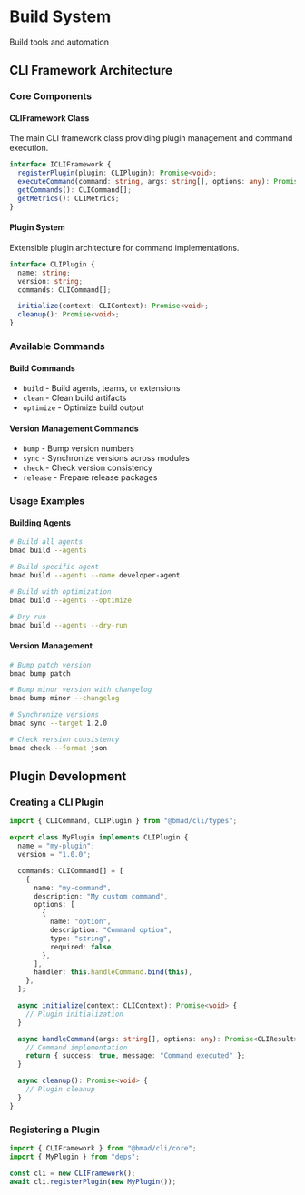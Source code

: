 # Build System

Build tools and automation

## CLI Framework Architecture

### Core Components

#### CLIFramework Class

The main CLI framework class providing plugin management and command execution.

```typescript
interface ICLIFramework {
  registerPlugin(plugin: CLIPlugin): Promise<void>;
  executeCommand(command: string, args: string[], options: any): Promise<CLIResult>;
  getCommands(): CLICommand[];
  getMetrics(): CLIMetrics;
}
```

#### Plugin System

Extensible plugin architecture for command implementations.

```typescript
interface CLIPlugin {
  name: string;
  version: string;
  commands: CLICommand[];

  initialize(context: CLIContext): Promise<void>;
  cleanup(): Promise<void>;
}
```

### Available Commands

#### Build Commands

- `build` - Build agents, teams, or extensions
- `clean` - Clean build artifacts
- `optimize` - Optimize build output

#### Version Management Commands

- `bump` - Bump version numbers
- `sync` - Synchronize versions across modules
- `check` - Check version consistency
- `release` - Prepare release packages

### Usage Examples

#### Building Agents

```bash
# Build all agents
bmad build --agents

# Build specific agent
bmad build --agents --name developer-agent

# Build with optimization
bmad build --agents --optimize

# Dry run
bmad build --agents --dry-run
```

#### Version Management

```bash
# Bump patch version
bmad bump patch

# Bump minor version with changelog
bmad bump minor --changelog

# Synchronize versions
bmad sync --target 1.2.0

# Check version consistency
bmad check --format json
```

## Plugin Development

### Creating a CLI Plugin

```typescript
import { CLICommand, CLIPlugin } from "@bmad/cli/types";

export class MyPlugin implements CLIPlugin {
  name = "my-plugin";
  version = "1.0.0";

  commands: CLICommand[] = [
    {
      name: "my-command",
      description: "My custom command",
      options: [
        {
          name: "option",
          description: "Command option",
          type: "string",
          required: false,
        },
      ],
      handler: this.handleCommand.bind(this),
    },
  ];

  async initialize(context: CLIContext): Promise<void> {
    // Plugin initialization
  }

  async handleCommand(args: string[], options: any): Promise<CLIResult> {
    // Command implementation
    return { success: true, message: "Command executed" };
  }

  async cleanup(): Promise<void> {
    // Plugin cleanup
  }
}
```

### Registering a Plugin

```typescript
import { CLIFramework } from "@bmad/cli/core";
import { MyPlugin } from "deps";

const cli = new CLIFramework();
await cli.registerPlugin(new MyPlugin());
```
